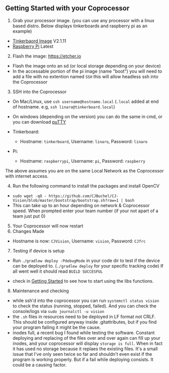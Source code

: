 ## Getting Started with your Coprocessor

1. Grab your processor image. (you can use any processor with a linux based distro. Below displays tinkerboards and raspberry pi as an example)

- [Tinkerbaord Image](https://dlcdnets.asus.com/pub/ASUS/mb/Embedded_IPC/TinkerBoard_S/Tinker_Board-Debian-Stretch-V2.1.11-20200310.zip) V2.1.11
- [Raspberry Pi](https://downloads.raspberrypi.org/raspios_lite_armhf_latest) Latest

2. Flash the image: https://etcher.io

- Flash the image onto an sd (or local storage depending on your device)
- In the accessable portion of the pi image (name "boot") you will need to add a file with no extention named `SSH` this will allow headless ssh into the Coprocessor

3. SSH into the Coprocessor
- On Mac/Linux, use `ssh username@hostname.local` (`.local` added at end of hostname. e.g, `ssh linaro@tinkerboard.local`)
- On windows (depending on the version) you can do the same in cmd, or you can download [puTTY](https://the.earth.li/~sgtatham/putty/latest/w64/putty-64bit-0.74-installer.msi)

- Tinkerboard:
	- Hostname: `tinkerboard`, Username: `linaro`, Password: `linaro`
- Pi:
	- Hostname: `raspberrypi`, Username: `pi`, Password: `raspberry`

The above assumes you are on the same Local Network as the Coprocessor with internet access.

4. Run the following command to install the packages and install OpenCV
- `sudo wget -qO - https://github.com/CJBuchel/CJ-Vision/blob/master/bootstrap/bootstrap.sh?raw=1 | bash`
- This can take up to an hour depending on network & Coprocessor speed. When prompted enter your team number (if your not apart of a team just put 0)

5. Your Coprocessor will now restart
6. Changes Made
- Hostname is now: `CJVision`, Username: `vision`, Password: `CJfrc`

7. Testing if device is setup

- Run `./gradlew deploy -PdebugMode` in your code dir to test if the device can be deployed to. (`./gradlew deploy` for your specific tracking code) If all went well it should read `BUILD SUCCESFUL`

- check in [Getting Started](gettingStarted.md) to see how to start using the libs functions.

8. Maintenance and checking
- while ssh'd into the coprocessor you can run `systemctl status vision` to check the status (running, stopped, failed). And you can check the console/logs via `sudo journalctl -u vision`
- the `.sh` files in resources need to be deployed in LF format not CRLF. This should be configured anyway inside .gitattributes, but if you find your program failing it might be the cause.
- inodes full, a recent bug I found while testing the software. Constant deploying and replacing of the files over and over again can fill up your inodes, and your coprocessor will display `storage is full`. When in fact it has used no storage because it replaes the existing files. It's a small issue that I've only seen twice so far and shouldn't even exist if the program is working properly. But if a fail while deploying consists. It could be a causing factor.